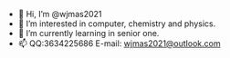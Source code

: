 - 👋 Hi, I’m @wjmas2021
- 👀 I’m interested in computer, chemistry and physics.
- 🌱 I’m currently learning in senior one.
- 📫 QQ:3634225686   E-mail: wjmas2021@outlook.com

<!---
wjmas2021/wjmas2021 is a ✨ special ✨ repository because its `README.md` (this file) appears on your GitHub profile.
You can click the Preview link to take a look at your changes.
--->
